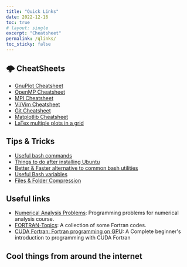 ```yaml
---
title: "Quick Links"
date: 2022-12-16
toc: true
# layout: single
excerpt: "Cheatsheet"
permalink: /qlinks/
toc_sticky: false
---
```


## 🌩️ CheatSheets
- [GnuPlot Cheatsheet](https://github.com/Koushikphy/CheatSheets/blob/master/cheatsheets/gnuplot_cheatsheet.md)
- [OpenMP Cheatsheet](https://github.com/Koushikphy/CheatSheets/blob/master/cheatsheets/OpenMPCheatSheet.md)
- [MPI Cheatsheet](https://github.com/Koushikphy/CheatSheets/blob/master/cheatsheets/MPICheatSheet.md)
- [Vi/Vim Cheatsheet](https://github.com/Koushikphy/CheatSheets/blob/master/cheatsheets/viCheatsheet.md)
- [Git Cheatsheet](https://github.com/Koushikphy/CheatSheets/blob/master/cheatsheets/gitCheatsheet.md)
- [Matplotlib Cheatsheet](https://github.com/Koushikphy/CheatSheets/blob/master/cheatsheets/matplotlibCheatSheet.md)
- [LaTex multiple plots in a grid](https://github.com/Koushikphy/CheatSheets/blob/master/cheatsheets/latex_subfig.md)


## Tips & Tricks
- [Useful bash commands](https://github.com/Koushikphy/Better-Linux/blob/main/commands.md)
- [Things to do after installing Ubuntu](https://github.com/Koushikphy/Better-Linux/blob/main/afterInstallUbuntu.md)
- [Better & Faster alternative to common bash utilities](https://github.com/Koushikphy/Better-Linux/blob/main/betterLinux.md)
- [Useful Bash variables](https://github.com/Koushikphy/Better-Linux/blob/main/bashVariables.md)
- [Files & Folder Compression](https://github.com/Koushikphy/Better-Linux/blob/main/compression.md)

## Useful links
- [Numerical Analysis Problems](https://github.com/Koushikphy/Numerical-Analysis-Problems): Programming problems for numerical analysis course.
- [FORTRAN-Topics](https://github.com/Koushikphy/FORTRAN-Topics): A collection of some Fortran codes.
- [CUDA Fortran: Fortran programming on GPU](https://github.com/Koushikphy/Intro-to-CUDA-Fortran): A Complete beginner's introduction to programming with CUDA Fortran


## Cool things from around the internet